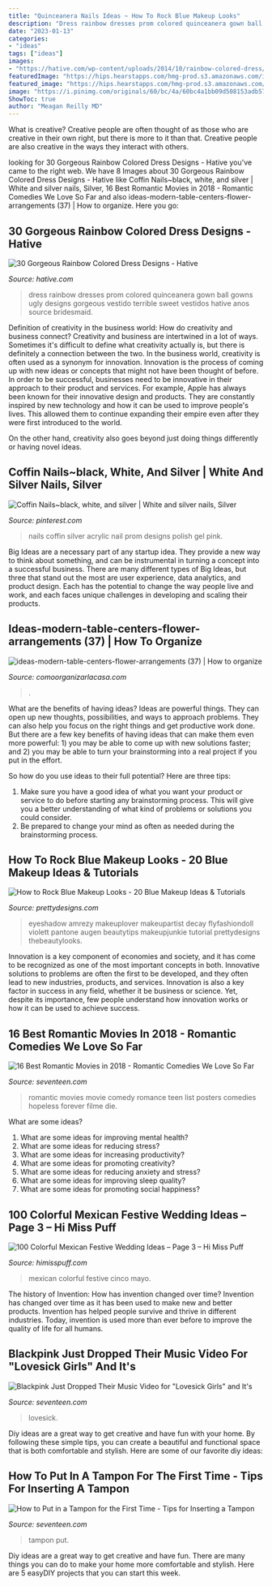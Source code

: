 ```yaml
---
title: "Quinceanera Nails Ideas ~ How To Rock Blue Makeup Looks"
description: "Dress rainbow dresses prom colored quinceanera gown ball gowns ugly designs gorgeous vestido terrible sweet vestidos hative anos source bridesmaid"
date: "2023-01-13"
categories:
- "ideas"
tags: ["ideas"]
images:
- "https://hative.com/wp-content/uploads/2014/10/rainbow-colored-dress/21-rainbow-colored-dress-designs.jpg"
featuredImage: "https://hips.hearstapps.com/hmg-prod.s3.amazonaws.com/images/blackpink-lovesick-girls-1601657565.png?crop=0.866xw:1.00xh;0.0901xw,0&amp;resize=1200:*"
featured_image: "https://hips.hearstapps.com/hmg-prod.s3.amazonaws.com/images/blackpink-lovesick-girls-1601657565.png?crop=0.866xw:1.00xh;0.0901xw,0&amp;resize=1200:*"
image: "https://i.pinimg.com/originals/60/bc/4a/60bc4a1bb09d508153adb571e07534b4.jpg"
ShowToc: true
author: "Meagan Reilly MD"
---
```



What is creative?
Creative people are often thought of as those who are creative in their own right, but there is more to it than that. Creative people are also creative in the ways they interact with others.

	

		
looking for 30 Gorgeous Rainbow Colored Dress Designs - Hative you've came to the right web. We have 8 Images about 30 Gorgeous Rainbow Colored Dress Designs - Hative like Coffin Nails~black, white, and silver | White and silver nails, Silver, 16 Best Romantic Movies in 2018 - Romantic Comedies We Love So Far and also ideas-modern-table-centers-flower-arrangements (37) | How to organize. Here you go:
		
    
## 30 Gorgeous Rainbow Colored Dress Designs - Hative

<img loading=lazy src="https://hative.com/wp-content/uploads/2014/10/rainbow-colored-dress/21-rainbow-colored-dress-designs.jpg" onerror="this.onerror=null;this.src='https://tse3.mm.bing.net/th?id=OIP.aKv54T6bk-NSt1iRzrOHlQHaLH&amp;pid=15.1';" alt="30 Gorgeous Rainbow Colored Dress Designs - Hative">

_Source: hative.com_

>dress rainbow dresses prom colored quinceanera gown ball gowns ugly designs gorgeous vestido terrible sweet vestidos hative anos source bridesmaid. 

	

Definition of creativity in the business world: How do creativity and business connect?
Creativity and business are intertwined in a lot of ways. Sometimes it's difficult to define what creativity actually is, but there is definitely a connection between the two. 
In the business world, creativity is often used as a synonym for innovation. Innovation is the process of coming up with new ideas or concepts that might not have been thought of before. In order to be successful, businesses need to be innovative in their approach to their product and services. For example, Apple has always been known for their innovative design and products. They are constantly inspired by new technology and how it can be used to improve people's lives. This allowed them to continue expanding their empire even after they were first introduced to the world. 

On the other hand, creativity also goes beyond just doing things differently or having novel ideas.

    
## Coffin Nails~black, White, And Silver | White And Silver Nails, Silver

<img loading=lazy src="https://i.pinimg.com/originals/60/bc/4a/60bc4a1bb09d508153adb571e07534b4.jpg" onerror="this.onerror=null;this.src='https://tse4.mm.bing.net/th?id=OIP.jINljAqd7LERqiiGZUwqCwHaJ3&amp;pid=15.1';" alt="Coffin Nails~black, white, and silver | White and silver nails, Silver">

_Source: pinterest.com_

>nails coffin silver acrylic nail prom designs polish gel pink. 

	

Big Ideas are a necessary part of any startup idea. They provide a new way to think about something, and can be instrumental in turning a concept into a successful business. There are many different types of Big Ideas, but three that stand out the most are user experience, data analytics, and product design. Each has the potential to change the way people live and work, and each faces unique challenges in developing and scaling their products.

    
## Ideas-modern-table-centers-flower-arrangements (37) | How To Organize

<img loading=lazy src="https://comoorganizarlacasa.com/en/wp-content/uploads/2017/07/ideas-modern-table-centers-flower-arrangements-37.jpg" onerror="this.onerror=null;this.src='https://tse2.mm.bing.net/th?id=OIP.FXTPPZ6cyZafCaZjYop55gHaJ4&amp;pid=15.1';" alt="ideas-modern-table-centers-flower-arrangements (37) | How to organize">

_Source: comoorganizarlacasa.com_

>. 

	

What are the benefits of having ideas?
Ideas are powerful things. They can open up new thoughts, possibilities, and ways to approach problems. They can also help you focus on the right things and get productive work done.
But there are a few key benefits of having ideas that can make them even more powerful: 1) you may be able to come up with new solutions faster; and 2) you may be able to turn your brainstorming into a real project if you put in the effort.

So how do you use ideas to their full potential? Here are three tips: 
1) Make sure you have a good idea of what you want your product or service to do before starting any brainstorming process. This will give you a better understanding of what kind of problems or solutions you could consider. 
2) Be prepared to change your mind as often as needed during the brainstorming process.

    
## How To Rock Blue Makeup Looks - 20 Blue Makeup Ideas &amp; Tutorials

<img loading=lazy src="https://www.prettydesigns.com/wp-content/uploads/2016/12/how-to-rock-blue-makeup-looks-blue-makeup-ideas-tutorials-15.jpg" onerror="this.onerror=null;this.src='https://tse4.mm.bing.net/th?id=OIP.A-ckXgwsKEDyPqalgLopqQHaHa&amp;pid=15.1';" alt="How to Rock Blue Makeup Looks - 20 Blue Makeup Ideas &amp; Tutorials">

_Source: prettydesigns.com_

>eyeshadow amrezy makeuplover makeupartist decay flyfashiondoll violett pantone augen beautytips makeupjunkie tutorial prettydesigns thebeautylooks. 

	

Innovation is a key component of economies and society, and it has come to be recognized as one of the most important concepts in both. Innovative solutions to problems are often the first to be developed, and they often lead to new industries, products, and services. Innovation is also a key factor in success in any field, whether it be business or science. Yet, despite its importance, few people understand how innovation works or how it can be used to achieve success.

    
## 16 Best Romantic Movies In 2018 - Romantic Comedies We Love So Far

<img loading=lazy src="https://hips.hearstapps.com/hmg-prod.s3.amazonaws.com/images/posters-1518217941.jpg?crop=1xw:1xh;center,top&amp;resize=1200:*" onerror="this.onerror=null;this.src='https://tse3.mm.bing.net/th?id=OIP.auOB2zLtzQQpoa0jjX8UPQHaDt&amp;pid=15.1';" alt="16 Best Romantic Movies in 2018 - Romantic Comedies We Love So Far">

_Source: seventeen.com_

>romantic movies movie comedy romance teen list posters comedies hopeless forever filme die. 

	

What are some ideas?
1. What are some ideas for improving mental health? 
2. What are some ideas for reducing stress? 
3. What are some ideas for increasing productivity? 
4. What are some ideas for promoting creativity?
5. What are some ideas for reducing anxiety and stress? 
6. What are some ideas for improving sleep quality?
7. What are some ideas for promoting social happiness?

    
## 100 Colorful Mexican Festive Wedding Ideas – Page 3 – Hi Miss Puff

<img loading=lazy src="https://www.himisspuff.com/wp-content/uploads/2016/06/Cinco-de-Mayo-wedding-tablescape.jpg" onerror="this.onerror=null;this.src='https://tse2.mm.bing.net/th?id=OIP.B4agb2DMgfmJbP02DxNibwHaLH&amp;pid=15.1';" alt="100 Colorful Mexican Festive Wedding Ideas – Page 3 – Hi Miss Puff">

_Source: himisspuff.com_

>mexican colorful festive cinco mayo. 

	

The history of Invention: How has invention changed over time?
Invention has changed over time as it has been used to make new and better products. Invention has helped people survive and thrive in different industries. Today, invention is used more than ever before to improve the quality of life for all humans.

    
## Blackpink Just Dropped Their Music Video For &quot;Lovesick Girls&quot; And It&#039;s

<img loading=lazy src="https://hips.hearstapps.com/hmg-prod.s3.amazonaws.com/images/blackpink-lovesick-girls-1601657565.png?crop=0.866xw:1.00xh;0.0901xw,0&amp;resize=1200:*" onerror="this.onerror=null;this.src='https://tse4.mm.bing.net/th?id=OIP.SnscOE0End9-7qHpt5gwkAHaDs&amp;pid=15.1';" alt="Blackpink Just Dropped Their Music Video for &quot;Lovesick Girls&quot; and It&#039;s">

_Source: seventeen.com_

>lovesick. 

	

Diy ideas are a great way to get creative and have fun with your home. By following these simple tips, you can create a beautiful and functional space that is both comfortable and stylish. Here are some of our favorite diy ideas: 

    
## How To Put In A Tampon For The First Time - Tips For Inserting A Tampon

<img loading=lazy src="https://hips.hearstapps.com/hmg-prod.s3.amazonaws.com/images/shes-the-man-tampon-1553617091.png?crop=0.891xw:0.792xh;0.109xw,0.0285xh&amp;resize=1200:*" onerror="this.onerror=null;this.src='https://tse2.mm.bing.net/th?id=OIP.lVdVQk_HIkHwBblPK_zhDgHaDt&amp;pid=15.1';" alt="How to Put in a Tampon for the First Time - Tips for Inserting a Tampon">

_Source: seventeen.com_

>tampon put. 

	

Diy ideas are a great way to get creative and have fun. There are many things you can do to make your home more comfortable and stylish. Here are 5 easyDIY projects that you can start this week.

